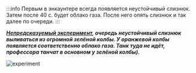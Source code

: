 :::info
Первым в энкаунтере всегда появляется <span className="ooze-color">неустойчивый слизнюк</span>. Затем после 40 с.
будет <span className="color-orange">облако газа</span>. После него опять <span className="ooze-color">слизнюк</span> и
так далее по очереди.
:::

<div className="text--center">

***[Непредсказуемый эксперимент](https://www.wowhead.com/wotlk/ru/spell=70351), очередь <span className="ooze-color">
неустойчивый слизнюк</span> выливаться из огромной зелёной колбы. У оранжевой колбы появляется
соответственно <span className="color-orange">облако газа</span>. Танк туда не идёт, профессора танчат в
основном у зелёной колбы).***

![experiment](https://www.wowhcb.ru/adepts/icc/Professor_Putricide/PP_experiment.gif)

</div>